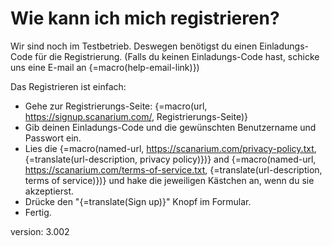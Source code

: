 # Wie kann ich mich registrieren?

Wir sind noch im Testbetrieb.
Deswegen benötigst du einen Einladungs-Code für die Registrierung.
(Falls du keinen Einladungs-Code hast, schicke uns eine E-mail an {=macro(help-email-link)})

Das Registrieren ist einfach:

* Gehe zur Registrierungs-Seite: {=macro(url, https://signup.scanarium.com/, Registrierungs-Seite)}
* Gib deinen Einladungs-Code und die gewünschten Benutzername und Passwort ein.
* Lies die {=macro(named-url, https://scanarium.com/privacy-policy.txt, {=translate(url-description, privacy policy)})} and {=macro(named-url, https://scanarium.com/terms-of-service.txt, {=translate(url-description, terms of service)})} und hake die jeweiligen Kästchen an, wenn du sie akzeptierst.
* Drücke den "{=translate(Sign up)}" Knopf im Formular.
* Fertig.


version: 3.002
